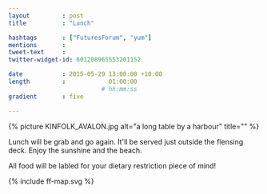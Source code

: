 ```yaml
---
layout         : post
title          : "Lunch"

hashtags       : ["FuturesForum", "yum"]
mentions       :
tweet-text     :
twitter-widget-id: 601208965553201152

date           : 2015-05-29 13:00:00 +10:00
length         :            01:00:00
                          # hh:mm:ss
gradient       : five

---
```


{% picture KINFOLK_AVALON.jpg alt="a long table by a harbour" title="" %}

Lunch will be grab and go again. It'll be served just outside the flensing deck. Enjoy the sunshine and the beach.

All food will be labled for your dietary restriction piece of mind!

<div class="the-map">{% include ff-map.svg %}</div>
